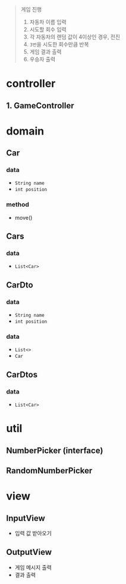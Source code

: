 > 게임 진행
> 1. 자동차 이름 입력
> 2. 시도할 회수 입력
> 3. 각 자동차의 랜덤 값이 4이상인 경우, 전진
> 4. `3번`을 시도한 회수만큼 반복
> 5. 게임 결과 출력
> 6. 우승자 출력
>

# controller

## 1. GameController

# domain

## Car

### data

- `String name`
- `int position`

### method

- move()

## Cars

### data

- `List<Car>`

## CarDto

### data

- `String name`
- `int position`

### data

- `List<>`
- `Car`

## CarDtos

### data

- `List<Car>`

# util

## NumberPicker (interface)

## RandomNumberPicker

# view

## InputView

- 입력 값 받아오기

## OutputView

- 게임 메시지 출력
- 결과 출력
